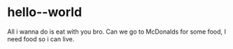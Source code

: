 # hello--world
All i wanna do is eat with you bro. Can we go to McDonalds for some food, I need food so i can live.
